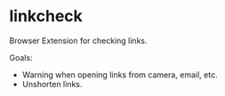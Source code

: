 # linkcheck
Browser Extension for checking links.

Goals:
 - Warning when opening links from camera, email, etc.
 - Unshorten links.
